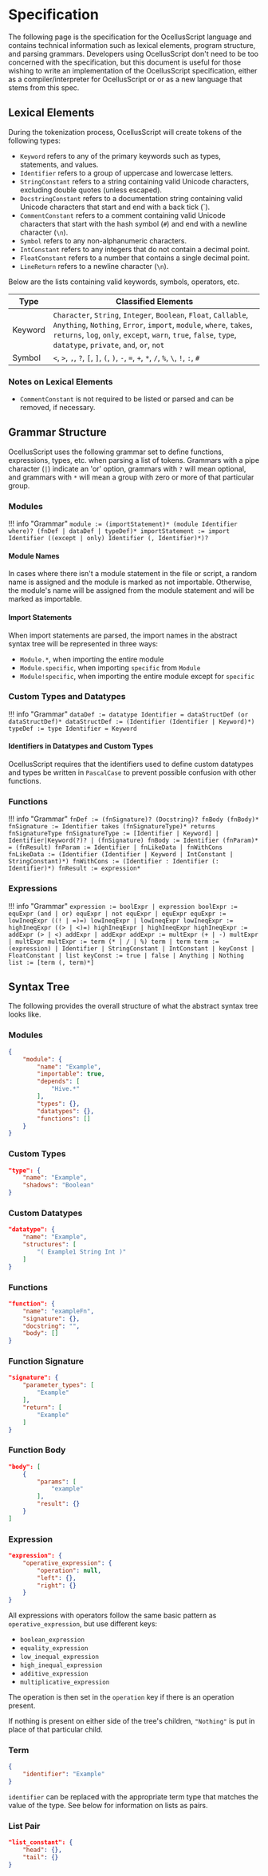 # Specification

The following page is the specification for the OcellusScript language and contains technical information such as lexical elements, program structure, and parsing grammars. Developers using OcellusScript don't need to be too concerned with the specification, but this document is useful for those wishing to write an implementation of the OcellusScript specification, either as a compiler/interpreter for OcellusScript or or as a new language that stems from this spec.

## Lexical Elements

During the tokenization process, OcellusScript will create tokens of the following types:

- `Keyword` refers to any of the primary keywords such as types, statements, and values.
- `Identifier` refers to a group of uppercase and lowercase letters.
- `StringConstant` refers to a string containing valid Unicode characters, excluding double quotes (unless escaped).
- `DocstringConstant` refers to a documentation string containing valid Unicode characters that start and end with a back tick (`).
- `CommentConstant` refers to a comment containing valid Unicode characters that start with the hash symbol (`#`) and end with a newline character (`\n`).
- `Symbol` refers to any non-alphanumeric characters.
- `IntConstant` refers to any integers that do not contain a decimal point.
- `FloatConstant` refers to a number that contains a single decimal point.
- `LineReturn` refers to a newline character (`\n`).

Below are the lists containing valid keywords, symbols, operators, etc.

| Type | Classified Elements |
| -- | -- |
| Keyword | `Character`, `String`, `Integer`, `Boolean`, `Float`, `Callable`, `Anything`, `Nothing`, `Error`, `import`, `module`, `where`, `takes`, `returns`, `log`, `only`, `except`, `warn`, `true`, `false`, `type`, `datatype`, `private`, `and`, `or`, `not` |
| Symbol | `<`, `>`, `,`, `?`, `[`, `]`, `(`, `)`, `-`, `=`, `+`, `*`, `/`, `%`, `\`, `!`, `:`, `#` |

### Notes on Lexical Elements

- `CommentConstant` is not required to be listed or parsed and can be removed, if necessary.

## Grammar Structure

OcellusScript uses the following grammar set to define functions, expressions, types, etc. when parsing a list of tokens. Grammars with a pipe character (`|`) indicate an 'or' option, grammars with `?` will mean optional, and grammars with `*` will mean a group with zero or more of that particular group.

### Modules

!!! info "Grammar"
    ```
    module := (importStatement)* (module Identifier where)? (fnDef | dataDef | typeDef)*
    importStatement := import Identifier ((except | only) Identifier (, Identifier)*)?
    ```

#### Module Names

In cases where there isn't a module statement in the file or script, a random name is assigned and the module is marked as not importable. Otherwise, the module's name will be assigned from the module statement and will be marked as importable.

#### Import Statements
When import statements are parsed, the import names in the abstract syntax tree will be represented in three ways:

- `Module.*`, when importing the entire module
- `Module.specific`, when importing `specific` from `Module`
- `Module!specific`, when importing the entire module except for `specific`


### Custom Types and Datatypes

!!! info "Grammar"
    ```
    dataDef := datatype Identifier = dataStructDef (or dataStructDef)*
    dataStructDef := (Identifier (Identifier | Keyword)*)
    typeDef := type Identifier = Keyword
    ```

#### Identifiers in Datatypes and Custom Types

OcellusScript requires that the identifiers used to define custom datatypes and types be written in `PascalCase` to prevent possible confusion with other functions.

### Functions

!!! info "Grammar"
    ```
    fnDef := (fnSignature)? (Docstring)? fnBody (fnBody)*
    fnSignature := Identifier takes (fnSignatureType)* returns fnSignatureType
    fnSignatureType := [Identifier | Keyword] | Identifier|Keyword(?)? | (fnSignature)
    fnBody := Identifier (fnParam)* = (fnResult)
    fnParam := Identifier | fnLikeData | fnWithCons
    fnLikeData := (Identifier (Identifier | Keyword | IntConstant | StringConstant)*)
    fnWithCons := (Identifier : Identifier (: Identifier)*)
    fnResult := expression*
    ```

### Expressions

!!! info "Grammar"
    ```
    expression := boolExpr | expression
    boolExpr := equExpr (and | or) equExpr | not equExpr | equExpr
    equExpr := lowIneqExpr ((! | =)=) lowIneqExpr | lowIneqExpr
    lowIneqExpr := highIneqExpr ((> | <)=) highIneqExpr | highIneqExpr
    highIneqExpr := addExpr (> | <) addExpr | addExpr
    addExpr := multExpr (+ | -) multExpr | multExpr
    multExpr := term (* | / | %) term | term
    term := (expression) | Identifier | StringConstant | IntConstant | keyConst | FloatConstant | list
    keyConst := true | false | Anything | Nothing
    list := [term (, term)*]
    ```

## Syntax Tree

The following provides the overall structure of what the abstract syntax tree looks like.

### Modules

```json
{
    "module": {
        "name": "Example",
        "importable": true,
        "depends": [
            "Hive.*"
        ],
        "types": {},
        "datatypes": {},
        "functions": []
    }
}
```

### Custom Types

```json
"type": {
    "name": "Example",
    "shadows": "Boolean"
}
```

### Custom Datatypes

```json
"datatype": {
    "name": "Example",
    "structures": [
        "( Example1 String Int )"
    ]
}
```

### Functions

```json
"function": {
    "name": "exampleFn",
    "signature": {},
    "docstring": "",
    "body": []
}
```


### Function Signature

```json
"signature": {
    "parameter_types": [
        "Example"
    ],
    "return": [
        "Example"
    ]
}
```

### Function Body
```json
"body": [
    {
        "params": [
            "example"
        ],
        "result": {}
    }
]
```

### Expression
```json
"expression": {
    "operative_expression": {
        "operation": null,
        "left": {},
        "right": {}
    }
}
```
All expressions with operators follow the same basic pattern as `operative_expression`, but use different keys:

- `boolean_expression`
- `equality_expression`
- `low_inequal_expression`
- `high_inequal_expression`
- `additive_expression`
- `multiplicative_expression`

The operation is then set in the `operation` key if there is an operation present.

If nothing is present on either side of the tree's children, `"Nothing"` is put in place of that particular child.

### Term

```json
{
    "identifier": "Example"
}
```

`identifier` can be replaced with the appropriate term type that matches the value of the type. See below for information on lists as pairs.

### List Pair
```json
"list_constant": {
    "head": {},
    "tail": {}
}
```

<!-- ### Standard Expressions

The standard expression grammars are responsible for handling basic expressions such as `5 + 6` or `isOkay and isNotNull`.

| Grammar | Corresponding Tokens |
| ------- | -------------------- |
| expression | `functionReturn | (expression) ? (expression) : (expression) | booleanExpression` |
| booleanExpression | `equalityExpression 'and' equalityExpression | equalityExpression 'or' equalityExpression | 'not' equalityExpression | equalityExpression` |
| equalityExpression | `inequalityExpression == inequalityExpression | inequalityExpression != inequalityExpression | inequalityExpression` |
| inequalityExpression | `valueExpression > valueExpression | valueExpression < valueExpression | valueExpression` |
| valueExpression | `valueExpression + additiveExpression | valueExpression - additiveExpression | additiveExpression` |
| additiveExpression | `additiveExpression * multiplicativeExpression | additiveExpression - multiplicativeExpression | additiveExpression % multiplicativeExpression | multiplicativeExpression`
| multiplicativeExpression | `(expression) | StringConstant | IntegerConstant | FloatConstant | keywordConstant |` |
| optionalExpression | `(StringConstant | IntegerConstant | FloatConstant | keywordConstant) ?? (StringConstant | IntegerConstant | FloatConstant | keywordConstant)` |
| keywordConstant | `'true' | 'false' | 'Anything' | 'Nothing' | 'Error'` |

### Functions

The function grammars handle the grammars for defining functions with expressions.

| Grammar | Corresponding Tokens |
| ------- | -------------------- |
| `function` | `Identifier (signature)? (Docstring)? (Identifier*)? = (expression  | functionReturn)` |
| `functionReturn` | `Identifier (expression | Identifier)*` |
| `signature` | `Identifier 'takes' (typeList) 'returns' (typeList)` |
| `typeList` | `type ('and' type)* | type (',' type)*` |
| `type` | `('String' | 'Integer' | 'Float' | 'Character' | 'Error' | 'Anything' | 'Nothing' | 'Boolean' | 'Callable' | Identifier)('?')?` |

### Custom Declarations

The declaration grammars handle defining type and datatype declarations.

| Grammar | Corresponding Tokens |
| ------- | -------------------- |
| typeDeclaration | `'type' Identifier '=' type` |
| datatypeDeclaration | `'datatype' Identifier '=' Identifier type (type)* ('or' (Identifier type (type)*)*)*` |

### Modules

The module grammar handles defining modules. If a file does _not_ contain a module, a new module should be created with a random name (example: `__ocls_719472658`).

| Grammar | Corresponding Tokens |
| ------- | -------------------- |
| module | `(importStatements)* ('module' Identifier 'where')? (function | typeDeclaration | datatypeDeclaration)*` |
| importStatements | `'import' Identifier (('only' | 'except') Identifier (',' Identifier)*)?` | -->